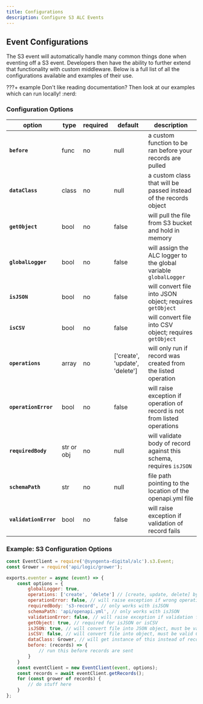 ```yaml
---
title: Configurations
description: Configure S3 ALC Events
---
```


## Event Configurations

The S3 event will automatically handle many common things done when eventing off a S3 event. Developers then have the ability to further extend that functionality with custom middleware. Below is a full list of all the configurations available and examples of their use.

???+ example
    Don't like reading documentation? Then look at our examples which can run locally! :nerd:

### Configuration Options

| option                | type      | required | default                        | description                                                                 |
|-----------------------|-----------|----------|--------------------------------|-----------------------------------------------------------------------------|
| **`before`**          | func      | no       | null                           | a custom function to be ran before your records are pulled                  |
| **`dataClass`**       | class     | no       | null                           | a custom class that will be passed instead of the records object            |
| **`getObject`**       | bool      | no       | false                          | will pull the file from S3 bucket and hold in memory                        |
| **`globalLogger`**    | bool      | no       | false                          | will assign the ALC logger to the global variable `globalLogger`            |
| **`isJSON`**          | bool      | no       | false                          | will convert file into JSON object; requires `getObject`                    |
| **`isCSV`**           | bool      | no       | false                          | will convert file into CSV object; requires `getObject`                     |
| **`operations`**      | array     | no       | ['create', 'update', 'delete'] | will only run if record was created from the listed operation               |
| **`operationError`**  | bool      | no       | false                          | will raise exception if operation of record is not from listed operations   |
| **`requiredBody`**    | str or obj| no       | null                           | will validate body of record against this schema, requires `isJSON`         |
| **`schemaPath`**      | str       | no       | null                           | file path pointing to the location of the openapi.yml file                  |
| **`validationError`** | bool      | no       | false                          | will raise exception if validation of record fails                          |

### Example: S3 Configuration Options

```js
const EventClient = require('@syngenta-digital/alc').s3.Event;
const Grower = require('api/logic/grower');

exports.eventer = async (event) => {
    const options = {
        globalLogger: true,
        operations: ['create', 'delete'] // [create, update, delete] by default; s3 doesn't support delete
        operationError: false, // will raise exception if wrong operation;  default false
        requiredBody: 's3-record', // only works with isJSON
        schemaPath: 'api/openapi.yml', // only works with isJSON
        validationError: false, // will raise exception if validation fails;  default false
        getObject: true, // required for isJSON or isCSV
        isJSON: true, // will convert file into JSON object, must be valid JSON file
        isCSV: false, // will convert file into object, must be valid CSV file
        dataClass: Grower, // will get instance of this instead of record instance
        before: (records) => {
            // run this before records are sent
        }
    }
    const eventClient = new EventClient(event, options);
    const records = await eventClient.getRecords();
    for (const grower of records) {
        // do stuff here
    }
};
```
